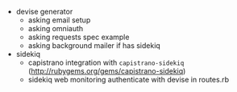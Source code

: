 - devise generator
  - asking email setup
  - asking omniauth
  - asking requests spec example
  - asking background mailer if has sidekiq
- sidekiq
  - capistrano integration with `capistrano-sidekiq` (http://rubygems.org/gems/capistrano-sidekiq)
  - sidekiq web monitoring authenticate with devise in routes.rb